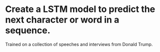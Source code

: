 # Create a LSTM model to predict the next character or word in a sequence.

Trained on a collection of speeches and interviews from Donald Trump.
